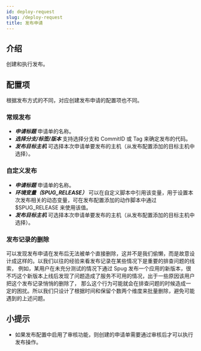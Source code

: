 ```yaml
---
id: deploy-request
slug: /deploy-request
title: 发布申请
---
```


## 介绍
创建和执行发布。

## 配置项
根据发布方式的不同，对应创建发布申请的配置项也不同。

### 常规发布
- ***申请标题*** 申请单的名称。
- ***选择分支/标签/版本*** 支持选择分支和 CommitID 或 Tag 来确定发布的代码。
- ***发布目标主机*** 可选择本次申请单要发布的主机（从发布配置添加的目标主机中选择）。

### 自定义发布
- ***申请标题*** 申请单的名称。
- ***环境变量（SPUG_RELEASE）*** 可以在自定义脚本中引用该变量，用于设置本次发布相关的动态变量，可在发布配置添加的动作脚本中通过 $SPUG_RELEASE 来使用该值。
- ***发布目标主机*** 可选择本次申请单要发布的主机（从发布配置添加的目标主机中选择）。

### 发布记录的删除
可以发现发布申请在发布后无法被单个直接删除，这并不是我们偷懒，而是故意设计成这样的。以我们以往的经验来看发布记录在某些情况下是重要的排查问题的线索，
例如，某用户在未充分测试的情况下通过 Spug 发布一个应用的新版本，很不巧这个新版本上线后发现了问题造成了服务不可用的情况，出于一些原因该用户把这个发布记录悄悄的删除了，
那么这个行为可能就会在排查问题的时候造成一定的困扰。所以我们只设计了根据时间和保留个数两个维度来批量删除，避免可能遇到的上述问题。

## 小提示
- 如果发布配置中启用了审核功能，则创建的申请单需要通过审核后才可以执行发布操作。
